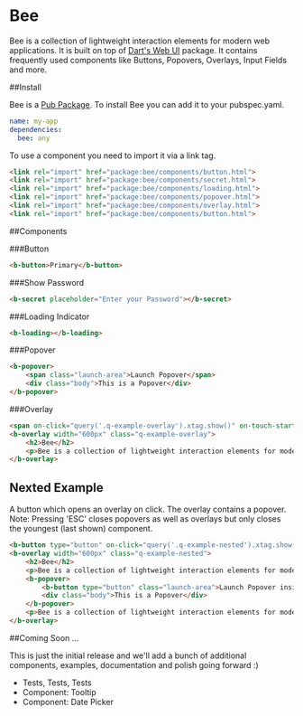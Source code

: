 # Bee

Bee is a collection of lightweight interaction elements for modern web applications. It is built on top of [Dart's Web UI](http://www.dartlang.org/articles/web-ui/) package. It contains frequently used components like Buttons, Popovers, Overlays, Input Fields and more.

##Install

Bee is a [Pub Package](http://pub.dartlang.org/packages/bee). To install Bee you can add it to your pubspec.yaml.

```yaml
name: my-app
dependencies:
  bee: any
```

To use a component you need to import it via a link tag.

```html
<link rel="import" href="package:bee/components/button.html">
<link rel="import" href="package:bee/components/secret.html">
<link rel="import" href="package:bee/components/loading.html">
<link rel="import" href="package:bee/components/popover.html">
<link rel="import" href="package:bee/components/overlay.html">
<link rel="import" href="package:bee/components/button.html">
```

##Components

###Button

```html
<b-button>Primary</b-button>
```

###Show Password

```html
<b-secret placeholder="Enter your Password"></b-secret>
```

###Loading Indicator

```html
<b-loading></b-loading>
```

###Popover

```html
<b-popover>
    <span class="launch-area">Launch Popover</span>
    <div class="body">This is a Popover</div>
</b-popover>
```

###Overlay

```html
<span on-click="query('.q-example-overlay').xtag.show()" on-touch-start="query('.q-example-overlay').xtag.show()">Launch Overlay</span>
<b-overlay width="600px" class="q-example-overlay">
    <h2>Bee</h2>
    <p>Bee is a collection of lightweight interaction elements for modern web applications. It is built on top of Dart's Web UI package. It contains frequently used components like Buttons, Popovers, Overlays, Input Fields and more.</p>
</b-overlay>
```

## Nexted Example

A button which opens an overlay on click. The overlay contains a popover.
Note: Pressing 'ESC' closes popovers as well as overlays but only closes the youngest (last shown) component.

```html
<b-button type="button" on-click="query('.q-example-nested').xtag.show()" on-touch-start="query('.q-example-nested').xtag.show()">Launch Overlay</b-button>
<b-overlay width="600px" class="q-example-nested">
    <h2>Bee</h2>
    <p>Bee is a collection of lightweight interaction elements for modern web applications. It is built on top of Dart's Web UI package. It contains frequently used components like Buttons, Popovers, Overlays, Input Fields and more.</p>
    <b-popover>
        <b-button type="button" class="launch-area">Launch Popover inside Overlay</b-button>
        <div class="body">This is a Popover</div>
    </b-popover>
    <p>Bee is a collection of lightweight interaction elements for modern web applications. It is built on top of Dart's Web UI package. It contains frequently used components like Buttons, Popovers, Overlays, Input Fields and more.</p>
</b-overlay>
```

##Coming Soon …

This is just the initial release and we'll add a bunch of additional components, examples, documentation and polish going forward :)

* Tests, Tests, Tests
* Component: Tooltip
* Component: Date Picker

